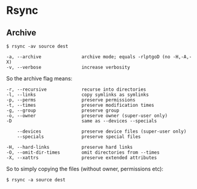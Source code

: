 # Rsync

## Archive


```
$ rsync -av source dest
```

```
-a, --archive               archive mode; equals -rlptgoD (no -H,-A,-X)
-v, --verbose               increase verbosity
```

So the archive flag means:

```
-r, --recursive             recurse into directories
-l, --links                 copy symlinks as symlinks
-p, --perms                 preserve permissions
-t, --times                 preserve modification times
-g, --group                 preserve group
-o, --owner                 preserve owner (super-user only)
-D                          same as --devices --specials

    --devices               preserve device files (super-user only)
    --specials              preserve special files

-H, --hard-links            preserve hard links
-O, --omit-dir-times        omit directories from --times
-X, --xattrs                preserve extended attributes
```

So to simply copying the files (without owner, permissions etc):

```
$ rsync -a source dest
```
